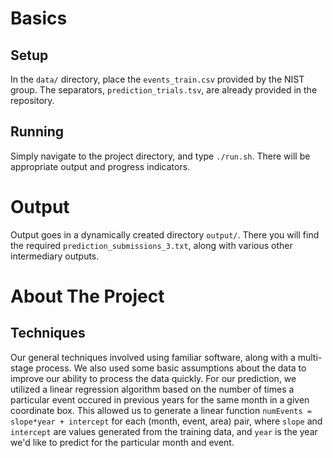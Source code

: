 # Basics
## Setup
In the `data/` directory, place the `events_train.csv` provided by the NIST group. The separators, `prediction_trials.tsv`, are already provided in the repository.

## Running
Simply navigate to the project directory, and type `./run.sh`. There will be appropriate output and progress indicators.

# Output
Output goes in a dynamically created directory `output/`. There you will find the required `prediction_submissions_3.txt`, along with various other intermediary outputs.

# About The Project

## Techniques
Our general techniques involved using familiar software, along with a multi-stage process. We also used some basic assumptions about the data to improve our ability to process the data quickly. For our prediction, we utilized a linear regression algorithm based on the number of times a particular event occured in previous years for the same month in a given coordinate box. This allowed us to generate a linear function `numEvents = slope*year + intercept` for each (month, event, area) pair, where `slope` and `intercept` are values generated from the training data, and `year` is the year we'd like to predict for the particular month and event.
